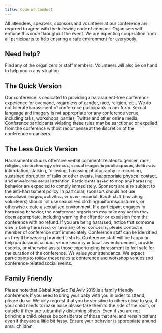```yaml
---
title: Code of Conduct
---
```


All attendees, speakers, sponsors and volunteers at our conference are required to agree with the following code of conduct. Organisers will enforce this code throughout the event. We are expecting cooperation from all participants to help ensuring a safe environment for everybody.

## Need help?

Find any of the organizers or staff members. Volunteers will also be on hand to help you in any situation.

## The Quick Version

Our conference is dedicated to providing a harassment-free conference experience for everyone, regardless of gender, race, religion, etc.. We do not tolerate harassment of conference participants in any form. Sexual language and imagery is not appropriate for any conference venue, including talks, workshops, parties, Twitter and other online media. Conference participants violating these rules may be sanctioned or expelled from the conference without recompense at the discretion of the conference organisers.

## The Less Quick Version

Harassment includes offensive verbal comments related to gender, race, religion, etc technology choices, sexual images in public spaces, deliberate intimidation, stalking, following, harassing photography or recording, sustained disruption of talks or other events, inappropriate physical contact, and unwelcome sexual attention.
Participants asked to stop any harassing behavior are expected to comply immediately.
Sponsors are also subject to the anti-harassment policy. In particular, sponsors should not use sexualized images, activities, or other material.
Booth staff (including volunteers) should not use sexualized clothing/uniforms/costumes, or otherwise create a sexualized environment.
If a participant engages in harassing behavior, the conference organisers may take any action they deem appropriate, including warning the offender or expulsion from the conference with no refund.
If you are being harassed, notice that someone else is being harassed, or have any other concerns, please contact a member of conference staff immediately.
Conference staff can be identified as they'll be wearing branded t-shirts.
Conference staff will be happy to help participants contact venue security or local law enforcement, provide escorts, or otherwise assist those experiencing harassment to feel safe for the duration of the conference.
We value your attendance.
We expect participants to follow these rules at conference and workshop venues and conference-related social events.

## Family Friendly

Please note that Global AppSec Tel Aviv 2019 is a family friendly conference.
If you need to bring your baby with you in order to attend, please do so! We only request that you be sensitive to others close to you, if your child needs to make noise please take them to the side of the room, or outside if they are subtantially disturbing others.
Even if you are not bringing a child, please be considerate of those that are, and remain patient even if they are a little bit fussy.
Ensure your behavior is appropriate around small children.
